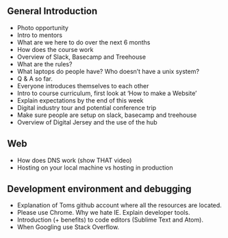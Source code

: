 ## General Introduction
- Photo opportunity
- Intro to mentors
- What are we here to do over the next 6 months
- How does the course work
- Overview of Slack, Basecamp and Treehouse
- What are the rules?
- What laptops do people have? Who doesn’t have a unix system?
- Q & A so far.
- Everyone introduces themselves to each other
- Intro to course curriculum, first look at ‘How to make a Website’
- Explain expectations by the end of this week
- Digital industry tour and potential conference trip
- Make sure people are setup on slack, basecamp and treehouse
- Overview of Digital Jersey and the use of the hub

## Web
- How does DNS work (show THAT video)
- Hosting on your local machine vs hosting in production

## Development environment and debugging
- Explanation of Toms github account where all the resources are located.
- Please use Chrome. Why we hate IE. Explain developer tools.
- Introduction (+ benefits) to code editors (Sublime Text and Atom).
- When Googling use Stack Overflow.

